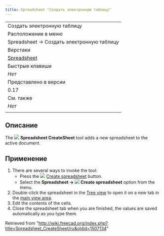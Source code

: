 ```yaml
---
title: Spreadsheet "Создать электронную таблицу"
---
```

|  |
| --- |
| Создать электронную таблицу |
| Расположение в меню |
| Spreadsheet → Создать электронную таблицу |
| Верстаки |
| [Spreadsheet](/Spreadsheet_Workbench/ru "Spreadsheet Workbench/ru") |
| Быстрые клавиши |
| *Нет* |
| Представлено в версии |
| 0.17 |
| См. также |
| *Нет* |
|  |

## Описание

The ![](/images/Spreadsheet_CreateSheet.svg) **Spreadsheet CreateSheet** tool adds a new spreadsheet to the active document.

## Применение

1. There are several ways to invoke the tool:
   * Press the ![](/images/Spreadsheet_CreateSheet.svg) [Create spreadsheet](/Spreadsheet_CreateSheet "Spreadsheet CreateSheet") button.
   * Select the **Spreadsheet → ![](/images/Spreadsheet_CreateSheet.svg) Create spreadsheet** option from the menu.
2. Double-click the spreadsheet in the [Tree view](/Tree_view "Tree view") to open it on a new tab in the [main view area](/Main_view_area "Main view area").
3. Edit the contents of the cells.
4. Close the spreadsheet tab when you are finished, the values are saved automatically as you type them.

Retrieved from "<http://wiki.freecad.org/index.php?title=Spreadsheet_CreateSheet/ru&oldid=1507134>"